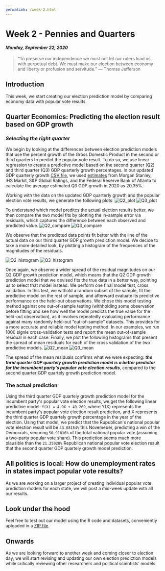 ```yaml
---
permalink: /week-2.html
---
```


# **Week 2 - Pennies and Quarters**
#### ***Monday, September 22, 2020***

> “To preserve our independence we must not let our rulers load us with perpetual debt. We must make our election between economy and liberty or profusion and servitude.”
― Thomas Jefferson

## **Introduction**
This week, we start creating our election prediction model by comparing economy data with popular vote results.

## **Quarter Economics: Predicting the election result based on GDP growth**
### _Selecting the right quarter_
We begin by looking at the differences between election prediction models that use the percent growth of the Gross Domestic Product in the second or third quarters to predict the popular vote result. To do so, we use linear regression to create a predictive model based on the second quarter (Q2) and third quarter (Q3) GDP quarterly growth percentages. In our updated GDP quarterly growth [CSV file](/updated_econ.csv), we used [estimates](https://fortune.com/2020/08/06/us-gdp-growth-record-rebound-q3-2020-election/) from Morgan Stanley, IHS Markit, S&P Global Ratings, and the Federal Reserve Bank of Atlanta to calculate the average estimated Q3 GDP growth in 2020 as 20.35%.

Working with the data on the updated GDP quarterly growth and the popular election vote results, we generate the following plots:
![Q2_plot](/Q2.png)
![Q3_plot](/Q3.png)

To understand which model preditcs the actual election results better, we then compare the two model fits by plotting the in-sample error via residuals, which captures the difference between each observed and predicted value.
![Q2_compare](/Q2-compare.png)
![Q3_compare](/Q3-compare.png)

We observe that the predicted data points fit better with the line of the actual data on our third quarter GDP growth prediction model. We decide to take a more detailed look, by plotting a histogram of the frequences of the magnitudes of the residuals. 

![Q2_histogram](/Q2-hist.png)
![Q3_histogram](/Q3-hist.png)

Once again, we observe a wider spread of the residual magnitudes on our Q2 GDP growth prediction model, which means that the Q2 GDP growth prediction model that we devised fits the true data in a better way, pointing us to select that model instead. We perform one final model test, cross validation. In this test, we withold a random subset of the sample, fit the predictive model on the rest of sample, and afterward evaluate its predictive performance on the held-out observations. We chose this model testing method against one out-of-sample testing (withholding some observation before fitting and see how well the model predicts the true value for the held-out observation), as it involves repeatedly evaluating performance against many randomly held-out “out-of-sample” datasets. This provides for a more accurate and reliable model testing method. In our examples, we run 1000 signle cross-validation tests and report the mean out-of-sample residual in each case. Finally, we plot the following histograms that present the spread of mean residuals for each of the cross validation of the two predictive models.
![Q2_mean](/Q2-mean.png)
![Q3_mean](/Q3-mean.png)

The spread of the mean residuals confirms what we were expecting: ***the thrid quarter GDP quartely growth prediction model is a better predictor for the incumbent party's popular vote election results***, compared to the second quarter GDP quartely growth prediction model.

### The actual prediction
Using the third quarter GDP quartely growth prediction model for the incumbent party's popular vote election results, we get the following linear predictive model: `Y(X) = 4.9X + 49.269`, where Y(X) represents the incumbent party's popular vote election result prediction, and X represents the third quarter GDP quartely growth percentage in the year of the election. Using that model, we predict that the Rupublican's national popular vote election result will be `43.08184%` this Novemeber, predicting a win of the Democrats, securing `56.91816%` of the total national popular vote (assuming a two-party popular vote share). This prediction seems much more plausible than the `21.25928%` Republican national popular vote election result that the second quarter GDP quartely growth model prediction.

## **All politics is local: How do unemployment rates in states impact popular vote results?**
As we are working on a larger project of creating individual popular vote prediction models for each state, we will post a mid-week update with all our results.

## **Look under the hood**
Feel free to test out our model using the R code and datasets, conveniently uploaded in a [ZIP file](/week-2.zip).

## **Onwards**
As we are looking forward to another week and coming closer to election day, we will start revising and updating our own election prediction models while critically reviewing other researchers and political scientists’ models. 

